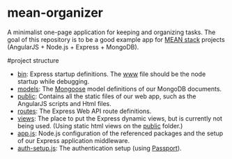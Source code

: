 # mean-organizer
A minimalist one-page application for keeping and organizing tasks. The goal of this repository is to be a good example app for <a href="http:mean.io">MEAN stack</a> projects (AngularJS + Node.js + Express + MongoDB). 

#project structure
- [bin](src/bin): Express startup definitions. The [www](src/bin/www)</b> file should be the node startup while debugging.
- [models](src/models): The [Mongoose](http://mongoosejs.com/) model definitions of our MongoDB documents.
- [public](src/public): Contains all the static files of our web app, such as the AngularJS scripts and Html files.
- [routes](src/routes): The Express Web API route definitions.
- [views](src/views): The place to put the Express dynamic views, but is currently not being used. (Using static html views on the [public](src/public) folder.)
- [app.js](src/app.js): Node.js configuration of the referenced packages and the setup of our Express application middleware.
- [auth-setup.js](src/auth-setup.js): The authentication setup (using [Passport](http://passportjs.org/)).

 
